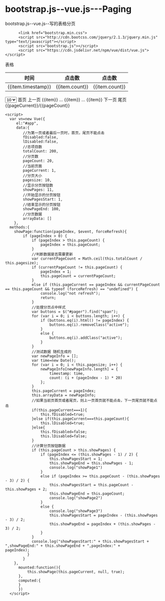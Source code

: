 # bootstrap.js--vue.js---Paging
bootstrap.js--vue.js--写的表格分页



          <link href="bootstrap.min.css">
          <script src="http://cdn.bootcss.com/jquery/2.1.3/jquery.min.js" type="text/javascript"></script>
          <script src="bootstrap.js"></script>
          <script src="https://cdn.jsdelivr.net/npm/vue/dist/vue.js"></script>

  <div id="app">
      <div class="tTable container body-content">
          <div class="form-group">
              <div class="form-group">
                  <div class="page-header">
                      表格
                  </div>
                  <table class="table table-bordered table-responsive table-striped">
                      <thead>
                      <tr>
                          <th>时间</th>
                          <th>点击数</th>
                          <th>点击数</th>
                      </tr>
                      </thead>
                      <tbody>
                      <tr v-for="item in arrayData">
                          <td>{{item.timestamp}}</td>
                          <td>{{item.count}}</td>
                          <td>{{item.count}}</td>
                      </tr>
                      </tbody>
                  </table>
                  <div class="pager" id="pager">
          <span class="form-inline">
            <select class="form-control" v-model="pagesize" v-on:change="showPage(pageCurrent,$event,true)" number>
                <option value="10">10</option>
                <option value="20">20</option>
                <option value="30">30</option>
                <option value="40">40</option>
            </select>
          </span>
          <span v-for="item in pageCount+1">
            <span v-if="item==1" class="btn btn-default" v-on:click="showPage(1,$event)" :class="{'disabled':fDisabled}">
              首页
            </span>
            <span v-if="item==1" class="btn btn-default" v-on:click="showPage(pageCurrent-1,$event)" :class="{'disabled':fDisabled}">
              上一页
            </span>
            <span v-if="item==1" class="btn btn-default" v-on:click="showPage(item,$event)">
              {{item}}
            </span>
            <span v-if="item==1&&item<showPagesStart-1" class="btn btn-default disabled">
              ...
            </span>
            <span v-if="item>1&&item<=pageCount-1&&item>=showPagesStart&&item<=showPageEnd&&item<=pageCount" class="btn btn-default" v-on:click="showPage(item,$event)">
              {{item}}
            </span>
            <span v-if="item==pageCount&&item>showPageEnd+1" class="btn btn-default disabled">
              ...
            </span>
            <span v-if="item==pageCount" class="btn btn-default" v-on:click="showPage(item,$event)" >
              {{item}}
            </span>
            <span v-if="item==pageCount" class="btn btn-default" v-on:click="showPage(pageCurrent+1,$event)" :class="{'disabled':lDisabled}">
              下一页
            </span>
            <span v-if="item==pageCount" class="btn btn-default" v-on:click="showPage(pageCount,$event)" :class="{'disabled':lDisabled}">
              尾页
             </span>
           </span>
                 <span>{{pageCurrent}}/{{pageCount}}</span>
                  </div>
              </div>
          </div>
      </div>
  </div>


    <script>
      var vn=new Vue({
         el:"#app",
         data:{
            //为第一页或者最后一页时，首页，尾页不能点击
            fDisabled:false,
            lDisabled:false,
            //总项目数
            totalCount: 200,
            //分页数
            pageCount: 20,
            //当前页面
            pageCurrent: 1,
            //分页大小
            pagesize: 10,
            //显示分页按钮数
            showPages: 11,
            //开始显示的分页按钮
            showPagesStart: 1,
            //结束显示的分页按钮
            showPageEnd: 100,
            //分页数据
            arrayData: []
        },
      methods:{
        showPage:function(pageIndex, $event, forceRefresh){
            if (pageIndex > 0) {
                if (pageIndex > this.pageCount) {
                    pageIndex = this.pageCount;
                }
                //判断数据是否需要更新
                var currentPageCount = Math.ceil(this.totalCount / this.pagesize);
                if (currentPageCount != this.pageCount) {
                    pageIndex = 1;
                    this.pageCount = currentPageCount;
                }
                else if (this.pageCurrent == pageIndex && currentPageCount == this.pageCount && typeof (forceRefresh) == "undefined") {
                    console.log("not refresh");
                    return;
                }
                //处理分页点中样式
                var buttons = $("#pager").find("span");
                for (var i = 0; i < buttons.length; i++) {
                    if (buttons.eq(i).html() != pageIndex) {
                        buttons.eq(i).removeClass("active");
                    }
                    else {
                        buttons.eq(i).addClass("active");
                    }
                }
                //测试数据 随机生成的
                var newPageInfo = [];
                var time=new Date();
                for (var i = 0; i < this.pagesize; i++) {
                    newPageInfo[newPageInfo.length] = {
                        timestamp: time,
                        count: (i + (pageIndex - 1) * 20)
                    };
                }
                this.pageCurrent = pageIndex;
                this.arrayData = newPageInfo;
                //如果当前页首页或者尾页，则上一页首页就不能点击，下一页尾页就不能点击
                if(this.pageCurrent===1){
                    this.fDisabled=true;
                }else if(this.pageCurrent===this.pageCount){
                    this.lDisabled=true;
                }else{
                    this.fDisabled=false;
                    this.lDisabled=false;
                }
                //计算分页按钮数据
                if (this.pageCount > this.showPages) {
                    if (pageIndex <= (this.showPages - 1) / 2) {
                        this.showPagesStart = 1;
                        this.showPageEnd = this.showPages - 1;
                        console.log("showPage1")
                    }
                    else if (pageIndex >= this.pageCount - (this.showPages - 3) / 2) {
                        this.showPagesStart = this.pageCount - this.showPages + 2;
                        this.showPageEnd = this.pageCount;
                        console.log("showPage2")
                    }
                    else {
                        console.log("showPage3")
                        this.showPagesStart = pageIndex - (this.showPages - 3) / 2;
                        this.showPageEnd = pageIndex + (this.showPages - 3) / 2;
                    }
                }
                console.log("showPagesStart:" + this.showPagesStart + ",showPageEnd:" + this.showPageEnd + ",pageIndex:" +                           pageIndex);
              }
            }
        },
          mounted:function(){
              this.showPage(this.pageCurrent, null, true);
          },
          computed:{
          }
          })
      </script>
